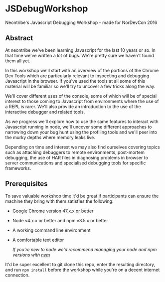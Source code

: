 # JSDebugWorkshop
Neontribe's Javascript Debugging Workshop - made for NorDevCon 2016

## Abstract
At neontribe we've been learning Javascript for the last 10 years or so. In that time we've written a lot of bugs. We're pretty sure we haven't found them all yet.

In this workshop we'll start with an overview of the portions of the Chrome Dev Tools which are particularly relevant to inspecting and debugging Javascript in the browser. If you've used the tools at all some of this material will be familiar so we'll try to uncover a few tricks along the way.

We'll cover different uses of the console, some of which will be of special interest to those coming to Javascript from environments where the use of a REPL is rarer. We'll also provide an introduction to the use of the interactive debugger and related tools.

As we progress we'll explore how to use the same features to interact with Javascript running in node, we'll uncover some different approaches to narrowing down your bug hunt using the profiling tools and we'll peer into the murky depths where memory leaks live.

Depending on time and interest we may also find ourselves covering topics such as attaching debuggers to remote environments, post-mortem debugging, the use of HAR files in diagnosing problems in browser to server communications and specialised debugging tools for specific frameworks.

## Prerequisites
To save valuable workshop time it'd be great if participants can ensure the machine they bring with them satisfies the following:

* Google Chrome  version 47.x.x or better
* Node v4.x.x or better and npm v3.5.x or better  
* A working command line environment
* A comfortable text editor

  *If you're new to node we'd recommend managing your node and npm versions with [nvm](https://github.com/creationix/nvm)*

It'd be super excellent to git clone this repo, enter the resulting directory, and run `npm install` before the workshop while you're on a decent internet connection.
